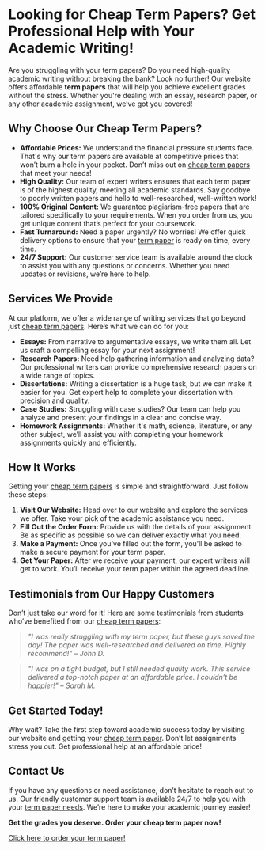 # Looking for Cheap Term Papers? Get Professional Help with Your Academic Writing!

Are you struggling with your term papers? Do you need high-quality academic writing without breaking the bank? Look no further! Our website offers affordable **term papers** that will help you achieve excellent grades without the stress. Whether you're dealing with an essay, research paper, or any other academic assignment, we’ve got you covered!

## Why Choose Our Cheap Term Papers?

- **Affordable Prices:** We understand the financial pressure students face. That's why our term papers are available at competitive prices that won’t burn a hole in your pocket. Don’t miss out on [cheap term papers](https://tinyurl.com/topessay?keyword=cheap+term+papers) that meet your needs!
- **High Quality:** Our team of expert writers ensures that each term paper is of the highest quality, meeting all academic standards. Say goodbye to poorly written papers and hello to well-researched, well-written work!
- **100% Original Content:** We guarantee plagiarism-free papers that are tailored specifically to your requirements. When you order from us, you get unique content that’s perfect for your coursework.
- **Fast Turnaround:** Need a paper urgently? No worries! We offer quick delivery options to ensure that your [term paper](https://tinyurl.com/topessay?keyword=cheap+term+papers) is ready on time, every time.
- **24/7 Support:** Our customer service team is available around the clock to assist you with any questions or concerns. Whether you need updates or revisions, we’re here to help.

## Services We Provide

At our platform, we offer a wide range of writing services that go beyond just [cheap term papers](https://tinyurl.com/topessay?keyword=cheap+term+papers). Here’s what we can do for you:

- **Essays:** From narrative to argumentative essays, we write them all. Let us craft a compelling essay for your next assignment!
- **Research Papers:** Need help gathering information and analyzing data? Our professional writers can provide comprehensive research papers on a wide range of topics.
- **Dissertations:** Writing a dissertation is a huge task, but we can make it easier for you. Get expert help to complete your dissertation with precision and quality.
- **Case Studies:** Struggling with case studies? Our team can help you analyze and present your findings in a clear and concise way.
- **Homework Assignments:** Whether it's math, science, literature, or any other subject, we’ll assist you with completing your homework assignments quickly and efficiently.

## How It Works

Getting your [cheap term papers](https://tinyurl.com/topessay?keyword=cheap+term+papers) is simple and straightforward. Just follow these steps:

1. **Visit Our Website:** Head over to our website and explore the services we offer. Take your pick of the academic assistance you need.
2. **Fill Out the Order Form:** Provide us with the details of your assignment. Be as specific as possible so we can deliver exactly what you need.
3. **Make a Payment:** Once you’ve filled out the form, you’ll be asked to make a secure payment for your term paper.
4. **Get Your Paper:** After we receive your payment, our expert writers will get to work. You’ll receive your term paper within the agreed deadline.

## Testimonials from Our Happy Customers

Don’t just take our word for it! Here are some testimonials from students who’ve benefited from our [cheap term papers](https://tinyurl.com/topessay?keyword=cheap+term+papers):

> _"I was really struggling with my term paper, but these guys saved the day! The paper was well-researched and delivered on time. Highly recommend!" – John D._

> _"I was on a tight budget, but I still needed quality work. This service delivered a top-notch paper at an affordable price. I couldn’t be happier!" – Sarah M._

## Get Started Today!

Why wait? Take the first step toward academic success today by visiting our website and getting your [cheap term paper](https://tinyurl.com/topessay?keyword=cheap+term+papers). Don’t let assignments stress you out. Get professional help at an affordable price!

## Contact Us

If you have any questions or need assistance, don’t hesitate to reach out to us. Our friendly customer support team is available 24/7 to help you with your [term paper needs](https://tinyurl.com/topessay?keyword=cheap+term+papers). We’re here to make your academic journey easier!

**Get the grades you deserve. Order your cheap term paper now!**

[Click here to order your term paper!](https://tinyurl.com/topessay?keyword=cheap+term+papers)
